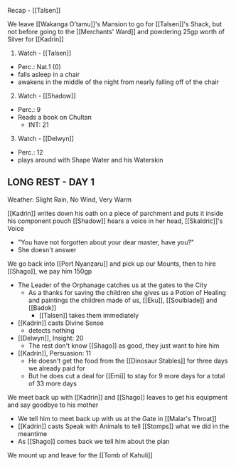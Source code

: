 Recap - [[Talsen]]

We leave [[Wakanga O’tamu]]'s Mansion to go for [[Talsen]]'s Shack, but not before going to the [[Merchants' Ward]] and powdering 25gp worth of Silver for [[Kadrin]]

1. Watch - [[Talsen]]
- Perc.: Nat.1 (0)
- falls asleep in a chair
- awakens in the middle of the night from nearly falling off of the chair

2. Watch - [[Shadow]]
- Perc.: 9
- Reads a book on Chultan
	- INT: 21

3. Watch -  [[Delwyn]]
- Perc.: 12
- plays around with Shape Water and his Waterskin

## LONG REST - DAY 1
Weather: Slight Rain, No Wind, Very Warm

[[Kadrin]] writes down his oath on a piece of parchment and puts it inside his component pouch
[[Shadow]] hears a voice in her head, [[Skaldric]]'s Voice
- "You have not forgotten about your dear master, have you?"
- She doesn't answer

We go back into [[Port Nyanzaru]] and pick up our Mounts, then to hire [[Shago]], we pay him 150gp
- The Leader of the Orphanage catches us at the gates to the City
	- As a thanks for saving the children she gives us a Potion of Healing and paintings the children made of us, [[Eku]], [[Soulblade]] and [[Badok]]
		- [[Talsen]] takes them immediately
- [[Kadrin]] casts Divine Sense
	- detects nothing
- [[Delwyn]], Insight: 20
	- The rest don't know [[Shago]] as good, they just want to hire him
- [[Kadrin]], Persuasion: 11
	- He doesn't get the food from the [[Dinosaur Stables]] for three days we already paid for
	- But he does cut a deal for [[Emi]] to stay for 9 more days for a total of 33 more days

We meet back up with [[Kadrin]] and [[Shago]] leaves to get his equipment and say goodbye to his mother
- We tell him to meet back up with us at the Gate in [[Malar's Throat]]
- [[Kadrin]] casts Speak with Animals to tell [[Stomps]] what we did in the meantime
- As [[Shago]] comes back we tell him about the plan

We mount up and leave for the [[Tomb of Kahuli]]

